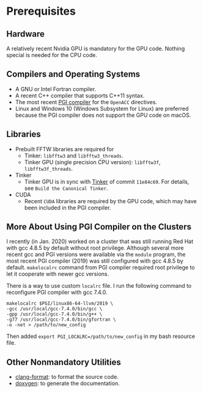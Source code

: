 # Prerequisites


## Hardware
A relatively recent Nvidia GPU is mandatory for the GPU code.
Nothing special is needed for the CPU code.


## Compilers and Operating Systems
   - A GNU or Intel Fortran compiler.
   - A recent C++ compiler that supports C++11 syntax.
   - The most recent [PGI compiler](https://www.pgroup.com/products/community.htm)
     for the `OpenACC` directives.
   - Linux and Windows 10 (Windows Subsystem for Linux) are preferred because
     the PGI compiler does not support the GPU code on macOS.


## Libraries
   - Prebuilt FFTW libraries are required for
      - Tinker: `libfftw3` and `libfftw3_threads`.
      - Tinker GPU (single precision CPU version): `libfftw3f`, `libfftw3f_threads`.
   - Tinker
      - Tinker GPU is in sync with [Tinker](https://github.com/TinkerTools/Tinker) of commit `11e84c69`.
      For details, see `Build the Canonical Tinker`.
   - CUDA
      - Recent `CUDA` libraries are required by the GPU code,
        which may have been included in the PGI compiler.


## More About Using PGI Compiler on the Clusters
I recently (in Jan. 2020) worked on a cluster that was still running
Red Hat with gcc 4.8.5 by default without root privilege. Although several
more recent gcc and PGI versions were available via the `module` program,
the most recent PGI compiler (2019) was still configured with gcc 4.8.5
by default. `makelocalrc` command from PGI compiler required root privilege
to let it cooperate with newer gcc versions.


There is a way to use custom `localrc` file. I run the following command to
reconfigure PGI compiler with gcc 7.4.0.
```
makelocalrc $PGI/linux86-64-llvm/2019 \
-gcc /usr/local/gcc-7.4.0/bin/gcc \
-gpp /usr/local/gcc-7.4.0/bin/g++ \
-g77 /usr/local/gcc-7.4.0/bin/gfortran \
-o -net > /path/to/new_config
```
Then added `export PGI_LOCALRC=/path/to/new_config` in my bash resource file.


## Other Nonmandatory Utilities
   - [clang-format](https://clang.llvm.org/docs/ClangFormat.html): to format the source code.
   - [doxygen](http://www.doxygen.nl): to generate the documentation.
